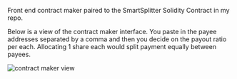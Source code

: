 Front end contract maker paired to the SmartSplitter Solidity Contract in my repo. 

Below is a view of the contract maker interface. You paste in the payee addresses separated by a comma and then you decide on the payout ratio per each. Allocating 1 share each would split payment equally between payees. 

![contract maker view](https://raw.githubusercontent.com/kitfud/SmartSplitter_FrontEnd_ContractMaker/master/contractMakerView.png)

